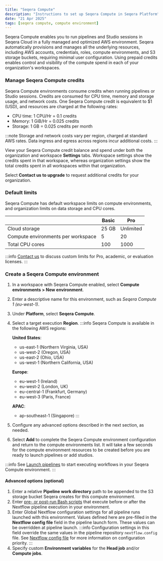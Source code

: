 ```yaml
---
title: "Seqera Compute"
description: "Instructions to set up Seqera Compute in Seqera Platform"
date: "21 Apr 2025"
tags: [seqera compute, compute environment]
---
```


Seqera Compute enables you to run pipelines and Studio sessions in Seqera Cloud in a fully managed and optimized AWS environment. Seqera automatically provisions and manages all the underlying resources, including AWS accounts, credentials, roles, compute environments, and S3 storage buckets, requiring minimal user configuration. Using prepaid credits enables control and visibility of the compute spend in each of your organization's workspaces.

### Manage Seqera Compute credits

Seqera Compute environments consume credits when running pipelines or Studio sessions. Credits are consumed for CPU time, memory and storage usage, and network costs. One Seqera Compute credit is equivalent to $1 (USD), and resources are charged at the following rates:

- CPU time: 1 CPU/Hr = 0.1 credits
- Memory: 1 GiB/Hr = 0.025 credits
- Storage: 1 GB = 0.025 credits per month

:::note
Storage and network costs vary per region, charged at standard AWS rates. Data ingress and egress across regions incur additional costs.
:::

View your Seqera Compute credit balance and spend under both the organization and workspace **Settings** tabs. Workspace settings show the credits spent in that workspace, whereas organization settings show the total credits spent in all workspaces within that organization.

Select **Contact us to upgrade** to request additional credits for your organization.

### Default limits

Seqera Compute has default workspace limits on compute environments, and organization limits on data storage and CPU cores.

|                                    | **Basic** | **Pro**   |
| ---------------------------------- | --------- | --------- |
| Cloud storage                      | 25 GB     | Unlimited |
| Compute environments per workspace | 5         | 20        |
| Total CPU cores                    | 100       | 1000      |

:::info
[Contact us](https://seqera.io/contact-us/) to discuss custom limits for Pro, academic, or evaluation licenses.
:::

### Create a Seqera Compute environment

1. In a workspace with Seqera Compute enabled, select **Compute environments > New environment**.
1. Enter a descriptive name for this environment, such as _Seqera Compute 1 (eu-west-1)_.
1. Under **Platform**, select **Seqera Compute**.
1. Select a target execution **Region**.
   :::info
   Seqera Compute is available in the following AWS regions:

   **United States**:

   - us-east-1 (Northern Virginia, USA)
   - us-west-2 (Oregon, USA)
   - us-east-2 (Ohio, USA)
   - us-west-1 (Northern California, USA)

   **Europe**:

   - eu-west-1 (Ireland)
   - eu-west-2 (London, UK)
   - eu-central-1 (Frankfurt, Germany)
   - eu-west-3 (Paris, France)

   **APAC**:

   - ap-southeast-1 (Singapore)
     :::

1. Configure any advanced options described in the next section, as needed.
1. Select **Add** to complete the Seqera Compute environment configuration and return to the compute environments list. It will take a few seconds for the compute environment resources to be created before you are ready to launch pipelines or add studios.

:::info
See [Launch pipelines](../launch/launchpad) to start executing workflows in your Seqera Compute environment.
:::

#### Advanced options (optional)

1. Enter a relative **Pipeline work directory** path to be appended to the S3 storage bucket Seqera creates for this compute environment.
1. Enter [pre- or post-run Bash scripts](../launch/advanced#pre-and-post-run-scripts) that execute before or after the Nextflow pipeline execution in your environment.
1. Enter Global Nextflow configuration settings for all pipeline runs launched with this environment. Values defined here are pre-filled in the **Nextflow config file** field in the pipeline launch form. These values can be overridden at pipeline launch.
   :::info
   Configuration settings in this field override the same values in the pipeline repository `nextflow.config` file. See [Nextflow config file](../launch/advanced#nextflow-config-file) for more information on configuration priority.
   :::
1. Specify custom **Environment variables** for the **Head job** and/or **Compute jobs**.
